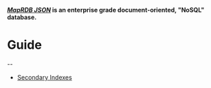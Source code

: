 **[_MapRDB JSON_](https://maprdocs.mapr.com/52/MapR-DB/JSON_DB/getting_started_json_ojai.html) is an enterprise grade document-oriented, "NoSQL" database.**

# Guide
--
* [Secondary Indexes](https://github.com/aravi5/Working-With-MapRDB-JSON/tree/master/working-with-si)

